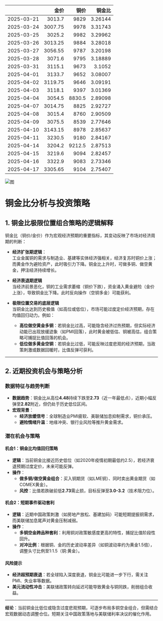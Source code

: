 |            |    金价 |   铜价 |   铜金比 |
|:-----------|--------:|-------:|---------:|
| 2025-03-21 | 3013.7  | 9829   |  3.26144 |
| 2025-03-24 | 3007.75 | 9978   |  3.31743 |
| 2025-03-25 | 3025.2  | 9982   |  3.29962 |
| 2025-03-26 | 3013.25 | 9884   |  3.28018 |
| 2025-03-27 | 3056.55 | 9787   |  3.20198 |
| 2025-03-28 | 3071.6  | 9795   |  3.18889 |
| 2025-03-31 | 3115.1  | 9673   |  3.1052  |
| 2025-04-01 | 3133.7  | 9652   |  3.08007 |
| 2025-04-02 | 3119.75 | 9646   |  3.09191 |
| 2025-04-03 | 3118.1  | 9397   |  3.01369 |
| 2025-04-04 | 3054.5  | 8830.5 |  2.89098 |
| 2025-04-07 | 3014.75 | 8825   |  2.92727 |
| 2025-04-08 | 3015.4  | 8760   |  2.90509 |
| 2025-04-09 | 3075.5  | 8539   |  2.77646 |
| 2025-04-10 | 3143.15 | 8978   |  2.85637 |
| 2025-04-11 | 3230.5  | 9180   |  2.84167 |
| 2025-04-14 | 3204.2  | 9212.5 |  2.87513 |
| 2025-04-15 | 3219.6  | 9094   |  2.82457 |
| 2025-04-16 | 3322.9  | 9083   |  2.73346 |
| 2025-04-17 | 3305.65 | 9104   |  2.75407 |

![图](copper_gold\2025-04-18_plot.png)



# 铜金比分析与投资策略

## 1. 铜金比极限位置组合策略的逻辑解释

铜金比（铜价/金价）作为宏观经济预期的重要指标，其变动反映了市场对经济周期的判断：

- **经济扩张期逻辑**：  
  工业金属铜的需求与制造业、基建等实体经济强相关，经济复苏时铜价上涨；而黄金作为避险资产，此时吸引力下降。铜金比上升时，可做多铜、做空黄金，押注经济持续增长。

- **经济衰退期逻辑**  
  当经济前景恶化，铜的工业需求萎缩（铜价下跌），资金涌入黄金避险（金价上涨），导致铜金比下降。此时反向操作（空铜多金）可能获利。

- **极限位置交易的底层逻辑**  
  当铜金比达到历史极值（如高位或低位），市场可能过度定价经济预期，存在均值回归动力。例如：  
  - **高位做空黄金多铜**：若铜金比过高，可能隐含经济过热预期，但实际经济动能已出现放缓迹象（如PMI回落），此时黄金被低估、铜被高估，组合策略可捕捉比值回落的机会。  
  - **低位做多黄金空铜**：若铜金比过低，可能反映过度悲观的经济预期，当政策刺激或数据回暖时，比值反弹可获利。

---

## 2. 近期投资机会与策略分析

### 数据特征与趋势判断
- **数据趋势**：铜金比从高位**4.48**持续下跌至**2.73**（近一年最低点），近期小幅反弹至**2.82**附近，但仍处于历史低位区间。  
- **宏观背景**：  
  - **经济放缓信号**：全球制造业PMI疲软、美联储加息抑制需求，铜价承压。  
  - **避险情绪升温**：地缘冲突、银行业风险等推升黄金需求。  

### 潜在机会与策略
#### 机会1：铜金比均值回归策略
- **逻辑**：当前铜金比接近历史低位（如2020年疫情初期最低约2.5），若经济衰退预期过度定价，未来可能反弹。  
- **操作**：  
  - **做多铜/做空黄金组合**：买入铜期货（如LME铜）、同时卖出黄金期货（如COMEX黄金）。  
  - **风控**：比值若跌破前低**2.73**需止损，目标反弹至**3.0-3.2**（技术阻力位）。  

#### 机会2：短期事件驱动套利
- **逻辑**：近期中国政策刺激（如房地产放松、基建加码）可能短期提振铜需求，而美联储加息尾声对黄金压制减弱。  
- **操作**：  
  - **多铜空金跨品种套利**：利用铜对政策敏感度更高的特性，捕捉比值阶段性回升。  
  - **对冲比例**：根据铜、金的历史波动率差异（如铜波动率约为黄金1.5倍），调整头寸比例至1:1.5（铜:黄金）。  

#### 风险提示
- **经济超预期衰退**：若全球陷入深度衰退，铜金比可能进一步下行，需关注PMI、失业率等数据。  
- **美元流动性冲击**：美联储政策转向延迟可能导致黄金与铜同跌，削弱组合收益。  

---

**结论**：当前铜金比低位或隐含过度悲观预期，可逐步布局多铜空金组合，但需结合宏观数据动态调整仓位。短期关注中国政策落地与美联储利率决议的催化作用。